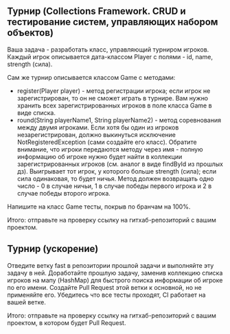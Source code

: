 ## Турнир (Collections Framework. CRUD и тестирование систем, управляющих набором объектов)

Ваша задача - разработать класс, управляющий турниром игроков. Каждый игрок описывается дата-классом Player с полями - id, name, strength (сила).

Сам же турнир описывается классом Game с методами:

* register(Player player) - метод регистрации игрока; если игрок не зарегистрирован, то он не сможет играть в турнире. Вам нужно хранить всех зарегистрированных игроков в поле класса Game в виде списка.
* round(String playerName1, String playerName2) - метод соревнования между двумя игроками. Если хотя бы один из игроков незарегистрирован, должно выкинуться исключение NotRegisteredException (сами создайте его класс). Обратите внимание, что игроки передаются методу через имя - полную информацию об игроке нужно будет найти в коллекции зарегистрированных игроков (см. аналог в виде findById из прошлых дз). Выигрывает тот игрок, у которого больше strength (сила); если сила одинаковая, то будет ничья. Метод должен возвращать одно число - 0 в случае ничьи, 1 в случае победы первого игрока и 2 в случае победы второго игрока.

Напишите на класс Game тесты, покрыв по бранчам на 100%.

Итого: отправьте на проверку ссылку на гитхаб-репозиторий с вашим проектом.

## Турнир (ускорение)

Отведите ветку fast в репозитории прошлой задачи и выполняйте эту задачу в ней. Доработайте прошлую задачу, заменив коллекцию списка игроков на мапу (HashMap) для быстрого поиска информации об игроке по его имени. Создайте Pull Request этой ветки к основной, но не применяйте его. Убедитесь что все тесты проходят, CI работает на вашей ветке.

Итого: отправьте на проверку ссылку на гитхаб-репозиторий с вашим проектом, в котором будет Pull Request.